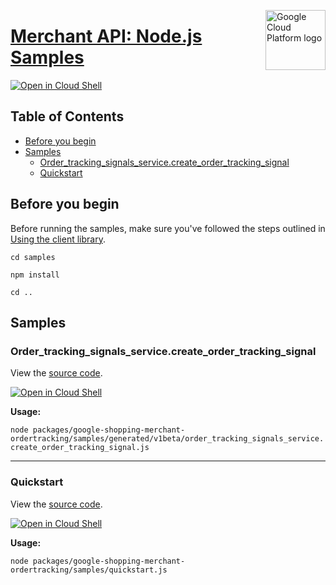 [//]: # "This README.md file is auto-generated, all changes to this file will be lost."
[//]: # "To regenerate it, use `python -m synthtool`."
<img src="https://avatars2.githubusercontent.com/u/2810941?v=3&s=96" alt="Google Cloud Platform logo" title="Google Cloud Platform" align="right" height="96" width="96"/>

# [Merchant API: Node.js Samples](https://github.com/googleapis/google-cloud-node)

[![Open in Cloud Shell][shell_img]][shell_link]



## Table of Contents

* [Before you begin](#before-you-begin)
* [Samples](#samples)
  * [Order_tracking_signals_service.create_order_tracking_signal](#order_tracking_signals_service.create_order_tracking_signal)
  * [Quickstart](#quickstart)

## Before you begin

Before running the samples, make sure you've followed the steps outlined in
[Using the client library](https://github.com/googleapis/google-cloud-node#using-the-client-library).

`cd samples`

`npm install`

`cd ..`

## Samples



### Order_tracking_signals_service.create_order_tracking_signal

View the [source code](https://github.com/googleapis/google-cloud-node/blob/main/packages/google-shopping-merchant-ordertracking/samples/generated/v1beta/order_tracking_signals_service.create_order_tracking_signal.js).

[![Open in Cloud Shell][shell_img]](https://console.cloud.google.com/cloudshell/open?git_repo=https://github.com/googleapis/google-cloud-node&page=editor&open_in_editor=packages/google-shopping-merchant-ordertracking/samples/generated/v1beta/order_tracking_signals_service.create_order_tracking_signal.js,samples/README.md)

__Usage:__


`node packages/google-shopping-merchant-ordertracking/samples/generated/v1beta/order_tracking_signals_service.create_order_tracking_signal.js`


-----




### Quickstart

View the [source code](https://github.com/googleapis/google-cloud-node/blob/main/packages/google-shopping-merchant-ordertracking/samples/quickstart.js).

[![Open in Cloud Shell][shell_img]](https://console.cloud.google.com/cloudshell/open?git_repo=https://github.com/googleapis/google-cloud-node&page=editor&open_in_editor=packages/google-shopping-merchant-ordertracking/samples/quickstart.js,samples/README.md)

__Usage:__


`node packages/google-shopping-merchant-ordertracking/samples/quickstart.js`






[shell_img]: https://gstatic.com/cloudssh/images/open-btn.png
[shell_link]: https://console.cloud.google.com/cloudshell/open?git_repo=https://github.com/googleapis/google-cloud-node&page=editor&open_in_editor=samples/README.md
[product-docs]: https://developers.google.com/merchant/api
